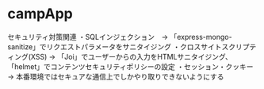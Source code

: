 # campApp

セキュリティ対策関連
・SQLインジェクション　→ 「express-mongo-sanitize」でリクエストパラメータをサニタイジング
・クロスサイトスクリプティング(XSS) → 「Joi」でユーザーからの入力をHTMLサニタイジング、「helmet」でコンテンツセキュリティポリシーの設定
・セッション・クッキー → 本番環境ではセキュアな通信上でしかやり取りできないようにする